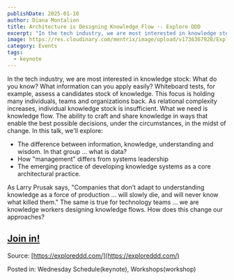 ```yaml
---
publishDate: 2025-01-10
author: Diana Montalion
title: Architecture is Designing Knowledge Flow -- Explore DDD
excerpt: "In the tech industry, we are most interested in knowledge stock: What do you know? What information can you apply easily? Whiteboard tests, for example, assess a candidate's stock of knowledge."
image: https://res.cloudinary.com/mentrix/image/upload/v1736367928/ExploreDDD_ixqvr4.png
category: Events
tags:
  - keynote
---
```


In the tech industry, we are most interested in knowledge stock: What do you know? What information can you apply easily? Whiteboard tests, for example, assess a candidates stock of knowledge. This focus is holding many individuals, teams and organizations back. As relational complexity increases, individual knowledge stock is insufficient. What we need is knowledge flow. The ability to craft and share knowledge in ways that enable the best possible decisions, under the circumstances, in the midst of change. In this talk, we'll explore:

- The difference between information, knowledge, understanding and wisdom. In that group ... what is data?
- How "management" differs from systems leadership
- The emerging practice of developing knowledge systems as a core architectural practice.

As Larry Prusak says, "Companies that don’t adapt to understanding knowledge as a force of production … will slowly die, and will never know what killed them." The same is true for technology teams ... we are knowledge workers designing knowledge flows. How does this change our approaches?

## [Join in!](https://ti.to/EDDD/explore-ddd-2025)

Source: [https://exploreddd.com/](https://exploreddd.com/)

Posted in: Wednesday Schedule(keynote), Workshops(workshop)
